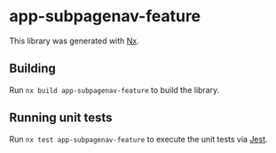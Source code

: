 # app-subpagenav-feature

This library was generated with [Nx](https://nx.dev).

## Building

Run `nx build app-subpagenav-feature` to build the library.

## Running unit tests

Run `nx test app-subpagenav-feature` to execute the unit tests via [Jest](https://jestjs.io).
